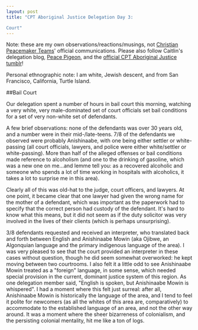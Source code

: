 ```yaml
---
layout: post
title: "CPT Aboriginal Justice Delegation Day 3:  

Court"
---
```


Note: these are my own observations/reactions/musings, not [Christian Peacemaker Teams](http://www.cpt.org)' official communications. Please also follow Caitlin's delegation blog, [Peace Pigeon](http://peace-pigeon.tumblr.com/), and the [official CPT Aboriginal Justice tumblr](http://www.cpt-ajt.tumblr.com)!  

Personal ethnographic note: I am white, Jewish descent, and from San Francisco, California, Turtle Island.

##Bail Court

Our delegation spent a number of hours in bail court this morning, watching a very white, very male-dominated set of court officials set bail conditions for a set of very non-white set of defendants.

A few brief observations: none of the defendants was over 30 years old, and a number were in their mid-/late-teens. 7/8 of the defendants we observed were probably Anishinaabe, with one being either settler or white-passing (all court officials, lawyers, and police were either white/settler or white-passing). More than half of the alleged offenses or bail conditions made reference to alcoholism (and one to the drinking of gasoline, which was a new one on me...and lemme tell you: as a recovered alcoholic and someone who spends a lot of time working in hospitals with alcoholics, it takes a lot to surprise me in this area).

Clearly all of this was old-hat to the judge, court officers, and lawyers. At one point, it became clear that one lawyer had given the wrong name for the mother of a defendant, which was important as the paperwork had to specify that the correct person had custody of the defendant. It's hard to know what this means, but it did not seem as if the duty solicitor was very involved in the lives of their clients (which is perhaps unsurprising). 

3/8 defendants requested and received an interpreter, who translated back and forth between English and Anishinaabe Mowin (aka Ojibwe, an Algonquian language and the primary indigenous language of the area). I was very pleased to see that the court provided an interpreter in these cases without question, though he did seem somewhat overworked: he kept moving between two courtrooms. I also felt it a little odd to see Anishinaabe Mowin treated as a "foreign" language, in some sense, which needed special provision in the current, dominant justice system of this region. As one delegation member said, "English is spoken, but Anishinaabe Mowin is whispered". I had a moment where this felt just surreal: after all, Anishinaabe Mowin is historically the language of the area, and I tend to feel it polite for newcomers (as all the whites of this area are, comparatively) to accommodate to the established language of an area, and not the other way around. It was a moment where the sheer bizarreness of colonialism, and the persisting colonial mentality, hit me like a ton of logs.